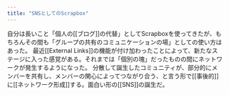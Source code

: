 ```yaml
---
title: "SNSとしてのScrapbox"
---
```


自分は長いこと「個人の[[ブログ]]の代替」としてScrapboxを使ってきたが、もちろんその間も「グループの共有のコミュニケーションの場」としての使い方はあった。
最近[[External Links]]の機能が付け加わったことによって、新たなステージに入った感覚がある。それまでは「個別の塊」だったものの間にネットワークが発生するようになった。
分散して誕生したコミュニティが、部分的にメンバーを共有し、メンバーの関心によってつながり合う、と言う形で[[事後的]]に[[ネットワーク形成]]する。面白い形の[[SNS]]の誕生だ。
